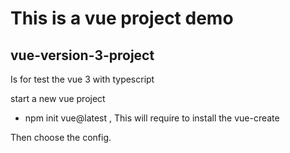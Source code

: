 # This is a vue project demo

## vue-version-3-project
Is for test the vue 3 with typescript

start a new vue project 
- npm init vue@latest , This will require to install the vue-create

Then choose the config. 
 
